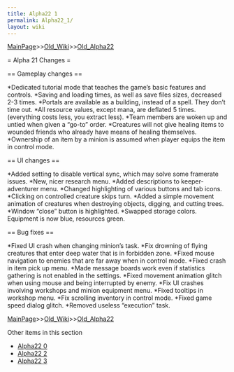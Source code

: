 ```yaml
---
title: Alpha22 1
permalink: Alpha22_1/
layout: wiki
---
```


[MainPage](/keeperrl_wiki/ "wikilink")>>[Old_Wiki](/keeperrl_wiki/Old_Wiki "wikilink")>>[Old_Alpha22](/keeperrl_wiki/Old_Alpha22 "wikilink")

= Alpha 21 Changes =

== Gameplay changes ==

*Dedicated tutorial mode that teaches the game’s basic features and controls.
*Saving and loading times, as well as save files sizes, decreased 2-3 times.
*Portals are available as a building, instead of a spell. They don’t time out.
*All resource values, except mana, are deflated 5 times. (everything costs less, you extract less).
*Team members are woken up and untied when given a “go-to” order.
*Creatures will not give healing items to wounded friends who already have means of healing themselves.
*Ownership of an item by a minion is assumed when player equips the item in control mode.

== UI changes ==

*Added setting to disable vertical sync, which may solve some framerate issues.
*New, nicer research menu.
*Added descriptions to keeper-adventurer menu.
*Changed highlighting of various buttons and tab icons.
*Clicking on controlled creature skips turn.
*Added a simple movement animation of creatures when destroying objects, digging, and cutting trees.
*Window “close” button is highlighted.
*Swapped storage colors. Equipment is now blue, resources green.

== Bug fixes ==

*Fixed UI crash when changing minion’s task.
*Fix drowning of flying creatures that enter deep water that is in forbidden zone.
*Fixed mouse navigation to enemies that are far away when in control mode.
*Fixed crash in item pick up menu.
*Made message boards work even if statistics gathering is not enabled in the settings.
*Fixed movement animation glitch when using mouse and being interrupted by enemy.
*Fix UI crashes involving workshops and minion equipment menu.
*Fixed tooltips in workshop menu.
*Fix scrolling inventory in control mode.
*Fixed game speed dialog glitch.
*Removed useless “execution” task.

[MainPage](/keeperrl_wiki/ "wikilink")>>[Old_Wiki](/keeperrl_wiki/Old_Wiki "wikilink")>>[Old_Alpha22](/keeperrl_wiki/Old_Alpha22 "wikilink")

Other items in this section
-    [Alpha22 0](/keeperrl_wiki/Alpha22_0 "wikilink")
-    [Alpha22 2](/keeperrl_wiki/Alpha22_2 "wikilink")
-    [Alpha22 3](/keeperrl_wiki/Alpha22_3 "wikilink")
